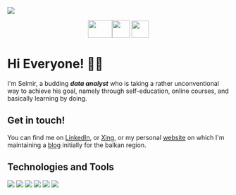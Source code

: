 <a href="https://www.selmirkalender.com"><img src="https://lh3.googleusercontent.com/pw/ACtC-3dH-lwIJGxa2R1e-5PRm5ZxZslE0dwh1pAemPpTmaZGfDQuCILl1Xv417xNL9elotwYDHrchRksENajcT_R5hRMdhcwF5o9PkgqwfRilJpRxSSlOf0qMVlw75mtk_HM0P5ZT-Haf6fZnkUhg3xIMAik=w1605-h901-no?authuser=0"></a>


<p align="center">
<a href="http://linkedin.com/in/selmirkalender"><img src="https://dwglogo.com/wp-content/uploads/2020/06/Linkedin_symbol_transparent.png" width="55" height="40" border="0"></a><a href="https://www.xing.com/profile/Selmir_Kalender/portfolio"><img src="https://hashtagchefin.at/wp-content/uploads/2018/02/xing-logo-3bd7a34cb3daaa40-256x256.png" width="40" height="40" border="0"></a>
<a href="https://www.selmirkalender.com"><img src="https://www.logolynx.com/images/logolynx/2d/2d9b83e7e721da89b2cebc00d8239248.png" width="39" height="39" border="0"></a>
</p>
  
<h1> Hi Everyone! 🙋‍♂️ </h1>

I'm Selmir, a budding __*data analyst*__ who is taking a rather unconventional way to achieve his goal, namely through self-education, online courses, and basically learning by doing.

  
<h2> Get in touch! </h2>  

You can find me on [LinkedIn](http://linkedin.com/in/selmirkalender), or [Xing](https://www.xing.com/profile/Selmir_Kalender/portfolio), or my personal [website](https://www.selmirkalender.com) on which I'm maintaining a [blog](https://www.selmirkalender.com/blog) initially for the balkan region.  
 
  
<h2> Technologies and Tools </h2>

![](https://img.shields.io/badge/OS-Windows-informational?style=plastic&logo=WINDOWS&logoColor=white&color=informational) ![](https://img.shields.io/badge/Language-Python-informational?style=plastic&logo=PYTHON&logoColor=white&color=yellow) ![](https://img.shields.io/badge/Language-MySQL-blueviolet?style=plastic&logo=mysql&logoColor=white&color=blueviolet) ![](https://img.shields.io/badge/Tool-Tableau-9cf?style=plastic&logo=TABLEAU&logoColor=white&color=9cf) ![](https://img.shields.io/badge/Tool-PowerBI-informational?style=plastic&logo=power-bi&logoColor=white&color=yellow) ![](https://img.shields.io/badge/Tool-MSOffice-informational?style=plastic&logo=MICROSOFT&logoColor=white&color=blue)





